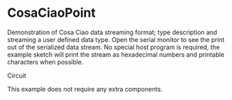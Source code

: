 CosaCiaoPoint
====

Demonstration of Cosa Ciao data streaming format; type description and streaming a user defined data type. Open the serial monitor to see the print out of the serialized data stream. No special host program is required, the example sketch will print the stream as hexadecimal numbers and printable characters when possible.

Circuit

This example does not require any extra components.


